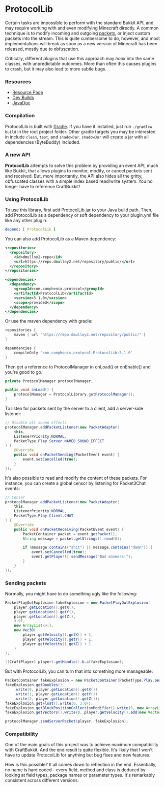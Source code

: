 # ProtocolLib

Certain tasks are impossible to perform with the standard Bukkit API, and may require
working with and even modifying Minecraft directly. A common technique is to modify incoming
and outgoing [packets](https://wiki.vg/Protocol), or inject custom packets into the
stream. This is quite cumbersome to do, however, and most implementations will break
as soon as a new version of Minecraft has been released, mostly due to obfuscation.

Critically, different plugins that use this approach may _hook_ into the same classes,
with unpredictable outcomes. More than often this causes plugins to crash, but it may also
lead to more subtle bugs.

### Resources

* [Resource Page](https://www.spigotmc.org/resources/protocollib.1997/)
* [Dev Builds](https://ci.dmulloy2.net/job/ProtocolLib)
* [JavaDoc](https://ci.dmulloy2.net/job/ProtocolLib/javadoc/index.html)

### Compilation

ProtocolLib is built with [Gradle](https://gradle.org/). If you have it installed, just run
`./gradlew build` in the root project folder. Other gradle targets you may be interested in 
include `clean`, `test`, and `shadowJar`. `shadowJar` will create a jar with all dependencies
(ByteBuddy) included.

### A new API

__ProtocolLib__ attempts to solve this problem by providing an event API, much like Bukkit,
that allows plugins to monitor, modify, or cancel packets sent and received. But, more importantly,
the API also hides all the gritty, obfuscated classes with a simple index based read/write system.
You no longer have to reference CraftBukkit!

### Using ProtocolLib

To use this library, first add ProtocolLib.jar to your Java build path. Then, add ProtocolLib
as a dependency or soft dependency to your plugin.yml file like any other plugin:

````yml
depend: [ ProtocolLib ]
````

You can also add ProtocolLib as a Maven dependency:

````xml
<repositories>
  <repository>
    <id>dmulloy2-repo</id>
    <url>https://repo.dmulloy2.net/repository/public/</url>
  </repository>
</repositories>

<dependencies>
  <dependency>
    <groupId>com.comphenix.protocol</groupId>
    <artifactId>ProtocolLib</artifactId>
    <version>5.1.0</version>
    <scope>provided</scope>
  </dependency>
</dependencies>
````

Or use the maven dependency with gradle:

```gradle
repositories {
    maven { url "https://repo.dmulloy2.net/repository/public/" }
}

dependencies {
    compileOnly 'com.comphenix.protocol:ProtocolLib:5.1.0'
}
```

Then get a reference to ProtocolManager in onLoad() or onEnable() and you're good to go.

````java
private ProtocolManager protocolManager;

public void onLoad() {
    protocolManager = ProtocolLibrary.getProtocolManager();
}
````

To listen for packets sent by the server to a client, add a server-side listener:

````java
// Disable all sound effects
protocolManager.addPacketListener(new PacketAdapter(
    this,
    ListenerPriority.NORMAL,
    PacketType.Play.Server.NAMED_SOUND_EFFECT
) {
    @Override
    public void onPacketSending(PacketEvent event) {
        event.setCancelled(true);
    }
});
````

It's also possible to read and modify the content of these packets. For instance, you can create a global
censor by listening for Packet3Chat events:

````java
// Censor
protocolManager.addPacketListener(new PacketAdapter(
    this,
    ListenerPriority.NORMAL,
    PacketType.Play.Client.CHAT
) {
    @Override
    public void onPacketReceiving(PacketEvent event) {
        PacketContainer packet = event.getPacket();
        String message = packet.getStrings().read(0);

        if (message.contains("shit") || message.contains("damn")) {
            event.setCancelled(true);
            event.getPlayer().sendMessage("Bad manners!");
        }
    }
});
````

### Sending packets

Normally, you might have to do something ugly like the following:

````java
PacketPlayOutExplosion fakeExplosion = new PacketPlayOutExplosion(
    player.getLocation().getX(),
    player.getLocation().getY(),
    player.getLocation().getZ(),
    3.0F,
    new ArrayList<>(),
    new Vec3D(
        player.getVelocity().getX() + 1,
        player.getVelocity().getY() + 1,
        player.getVelocity().getZ() + 1
    )
);

((CraftPlayer) player).getHandle().b.a(fakeExplosion);
````

But with ProtocolLib, you can turn that into something more manageable:

````java
PacketContainer fakeExplosion = new PacketContainer(PacketType.Play.Server.EXPLOSION);
fakeExplosion.getDoubles()
    .write(0, player.getLocation().getX())
    .write(1, player.getLocation().getY())
    .write(2, player.getLocation().getZ());
fakeExplosion.getFloat().write(0, 3.0F);
fakeExplosion.getBlockPositionCollectionModifier().write(0, new ArrayList<>());
fakeExplosion.getVectors().write(0, player.getVelocity().add(new Vector(1, 1, 1)));

protocolManager.sendServerPacket(player, fakeExplosion);
````

### Compatibility

One of the main goals of this project was to achieve maximum compatibility with CraftBukkit. And the end
result is quite flexible. It's likely that I won't have to update ProtocolLib for anything but bug fixes
and new features.

How is this possible? It all comes down to reflection in the end. Essentially, no name is hard coded -
every field, method and class is deduced by looking at field types, package names or parameter
types. It's remarkably consistent across different versions.
